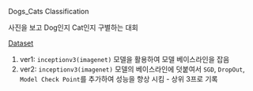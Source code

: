 Dogs_Cats Classification

사진을 보고 Dog인지 Cat인지 구별하는 대회

[Dataset](https://www.kaggle.com/c/dogs-vs-cats-redux-kernels-edition/overview)

1. ver1: `inceptionv3(imagenet)` 모델을 활용하여 모델 베이스라인을 잡음
2. ver2: `inceptionv3(imagenet)` 모델의 베이스라인에 덧붙여서 `SGD`, `DropOut`, `Model Check Point`를 추가하여 성능을 향상 시킴 - 상위 3프로 기록
